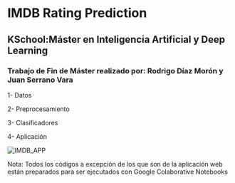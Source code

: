 # IMDB Rating Prediction
## KSchool:Máster en Inteligencia Artificial y Deep Learning
### Trabajo de Fin de Máster realizado por: Rodrigo Díaz Morón y Juan Serrano Vara

1- Datos

2- Preprocesamiento

3- Clasificadores

4- Aplicación

![IMDB_APP](https://github.com/juan97serrano/IMDB_Prediction-TFM/blob/master/images_readme/Screenshot%202020-08-30%20at%2012.33.39.png)


Nota: Todos los códigos a excepción de los que son de la aplicación web están preparados para ser ejecutados con Google Colaborative Notebooks


